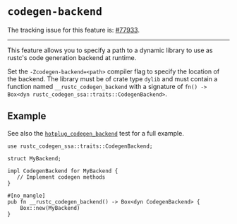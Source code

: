 # `codegen-backend`

The tracking issue for this feature is: [#77933](https://github.com/rust-lang/rust/issues/77933).

------------------------

This feature allows you to specify a path to a dynamic library to use as rustc's
code generation backend at runtime.

Set the `-Zcodegen-backend=<path>` compiler flag to specify the location of the
backend. The library must be of crate type `dylib` and must contain a function
named `__rustc_codegen_backend` with a signature of `fn() -> Box<dyn rustc_codegen_ssa::traits::CodegenBackend>`.

## Example
See also the [`hotplug_codegen_backend`](https://github.com/rust-lang/rust/tree/master/src/test/run-make-fulldeps/hotplug_codegen_backend) test
for a full example.

```rust,ignore
use rustc_codegen_ssa::traits::CodegenBackend;

struct MyBackend;

impl CodegenBackend for MyBackend {
   // Implement codegen methods
}

#[no_mangle]
pub fn __rustc_codegen_backend() -> Box<dyn CodegenBackend> {
    Box::new(MyBackend)
}
```
